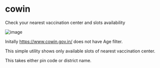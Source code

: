 # cowin
Check your nearest vaccination center and slots availability

![image](https://user-images.githubusercontent.com/13520131/116916924-9539bf80-ac6b-11eb-8bba-622a6d297647.png)

Initally https://www.cowin.gov.in/ does not have Age filter.

This simple utility shows only available slots of nearest vaccination center.

This takes either pin code or district name.



